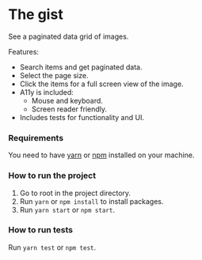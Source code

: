 # The gist

See a paginated data grid of images.

Features:
- Search items and get paginated data.
- Select the page size.
- Click the items for a full screen view of the image.
- A11y is included:
    - Mouse and keyboard.
    - Screen reader friendly.
- Includes tests for functionality and UI.

### Requirements

You need to have [yarn](https://classic.yarnpkg.com/en/docs/install/#debian-stable)
or [npm](https://www.npmjs.com/get-npm) installed on your machine.

### How to run the project

1. Go to root in the project directory.
2. Run `yarn` or `npm install` to install packages.
3. Run `yarn start` or `npm start`.

### How to run tests

Run `yarn test` or `npm test`.
